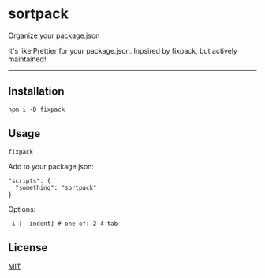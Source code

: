 # sortpack

Organize your package.json

It's like Prettier for your package.json. Inpsired by fixpack, but actively maintained!

--------

## Installation

`npm i -D fixpack`

## Usage

`fixpack`

Add to your package.json:

```
"scripts": {
  "something": "sortpack"
}
```

Options:

```
-i [--indent] # one of: 2 4 tab
```

## License

[MIT](./LICENSE.md)
